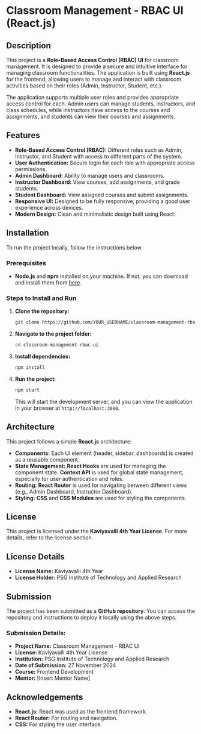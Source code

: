 
# Classroom Management - RBAC UI (React.js)

## Description

This project is a **Role-Based Access Control (RBAC) UI** for classroom management. It is designed to provide a secure and intuitive interface for managing classroom functionalities. The application is built using **React.js** for the frontend, allowing users to manage and interact with classroom activities based on their roles (Admin, Instructor, Student, etc.).

The application supports multiple user roles and provides appropriate access control for each. Admin users can manage students, instructors, and class schedules, while instructors have access to the courses and assignments, and students can view their courses and assignments.

## Features

- **Role-Based Access Control (RBAC):** Different roles such as Admin, Instructor, and Student with access to different parts of the system.
- **User Authentication:** Secure login for each role with appropriate access permissions.
- **Admin Dashboard:** Ability to manage users and classrooms.
- **Instructor Dashboard:** View courses, add assignments, and grade students.
- **Student Dashboard:** View assigned courses and submit assignments.
- **Responsive UI:** Designed to be fully responsive, providing a good user experience across devices.
- **Modern Design:** Clean and minimalistic design built using React.

## Installation

To run the project locally, follow the instructions below.

### Prerequisites

- **Node.js** and **npm** installed on your machine. If not, you can download and install them from [here](https://nodejs.org/).

### Steps to Install and Run

1. **Clone the repository:**
    ```bash
    git clone https://github.com/YOUR_USERNAME/classroom-management-rbac-ui.git
    ```

2. **Navigate to the project folder:**
    ```bash
    cd classroom-management-rbac-ui
    ```

3. **Install dependencies:**
    ```bash
    npm install
    ```

4. **Run the project:**
    ```bash
    npm start
    ```

    This will start the development server, and you can view the application in your browser at `http://localhost:3000`.

## Architecture

This project follows a simple **React.js** architecture:

- **Components:** Each UI element (header, sidebar, dashboards) is created as a reusable component.
- **State Management:** **React Hooks** are used for managing the component state. **Context API** is used for global state management, especially for user authentication and roles.
- **Routing:** **React Router** is used for navigating between different views (e.g., Admin Dashboard, Instructor Dashboard).
- **Styling:** **CSS** and **CSS Modules** are used for styling the components.

## License

This project is licensed under the **Kaviyavalli 4th Year License**. For more details, refer to the license section.

## License Details

- **License Name:** Kaviyavalli 4th Year
- **License Holder:** PSG Institute of Technology and Applied Research

## Submission

The project has been submitted as a **GitHub repository**. You can access the repository and instructions to deploy it locally using the above steps.

### Submission Details:

- **Project Name:** Classroom Management - RBAC UI
- **License:** Kaviyavalli 4th Year License
- **Institution:** PSG Institute of Technology and Applied Research
- **Date of Submission:** 27 November 2024
- **Course:** Frontend Development
- **Mentor:** [Insert Mentor Name]

## Acknowledgements

- **React.js:** React was used as the frontend framework.
- **React Router:** For routing and navigation.
- **CSS:** For styling the user interface.

